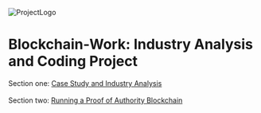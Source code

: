
![ProjectLogo](https://github.com/benjaminweymouth/Blockchain-Work/blob/main/Resources/BlockChainlogo.gif)

# Blockchain-Work: Industry Analysis and Coding Project

Section one:  [Case Study and Industry Analysis](https://github.com/benjaminweymouth/Blockchain-Work/tree/main/Blockchain%20Case%20Study
) <br> <br> 
Section two: [Running a Proof of Authority Blockchain](https://github.com/benjaminweymouth/Blockchain-Work/tree/main/POA%20Development%20Chain) <br> <br> 



